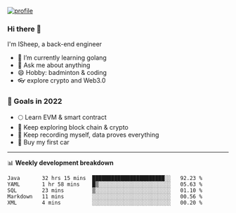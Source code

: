 [![profile](http://img.codelin.xyz/hello-im-isheep.svg)](https://www.calligrapher.ai/)

### Hi there 🐏

I'm ISheep, a back-end engineer

- 🔭 I’m currently learning golang
- 💬 Ask me about anything
- 😄 Hobby: badminton & coding
- 👓 explore crypto and Web3.0

### 🚀 Goals in 2022
+ 🌕 Learn EVM & smart contract
+ 🤔 Keep exploring block chain & crypto
+ 🐏 Keep recording myself, data proves everything
+ 🚗 Buy my first car

-------

📊 **Weekly development breakdown**
<!--START_SECTION:waka-->
```text
Java       32 hrs 15 mins  ███████████████████████░░   92.23 % 
YAML       1 hr 58 mins    █▒░░░░░░░░░░░░░░░░░░░░░░░   05.63 % 
SQL        23 mins         ▒░░░░░░░░░░░░░░░░░░░░░░░░   01.10 % 
Markdown   11 mins         ░░░░░░░░░░░░░░░░░░░░░░░░░   00.56 % 
XML        4 mins          ░░░░░░░░░░░░░░░░░░░░░░░░░   00.20 % 
```
<!--END_SECTION:waka-->

